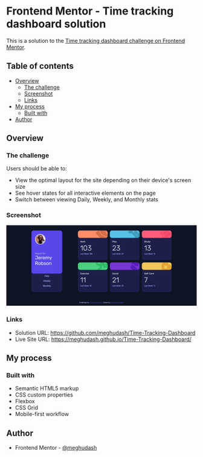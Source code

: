 # Frontend Mentor - Time tracking dashboard solution

This is a solution to the [Time tracking dashboard challenge on Frontend Mentor](https://www.frontendmentor.io/challenges/time-tracking-dashboard-UIQ7167Jw). 

## Table of contents

- [Overview](#overview)
  - [The challenge](#the-challenge)
  - [Screenshot](#screenshot)
  - [Links](#links)
- [My process](#my-process)
  - [Built with](#built-with)
- [Author](#author)


## Overview

### The challenge

Users should be able to:

- View the optimal layout for the site depending on their device's screen size
- See hover states for all interactive elements on the page
- Switch between viewing Daily, Weekly, and Monthly stats

### Screenshot

![Design preview for the Time tracking dashboard coding challenge](https://github.com/meghudash/Time-Tracking-Dashboard/blob/main/design/screenshot.png)





### Links

- Solution URL: https://github.com/meghudash/Time-Tracking-Dashboard
- Live Site URL: https://meghudash.github.io/Time-Tracking-Dashboard/

## My process

### Built with

- Semantic HTML5 markup
- CSS custom properties
- Flexbox
- CSS Grid
- Mobile-first workflow




## Author

- Frontend Mentor - [@meghudash](https://www.frontendmentor.io/profile/meghudash)


